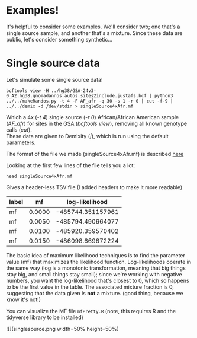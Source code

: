 # Examples!

It's helpful to consider some examples. We'll consider two; one that's a single source sample, and another that's a mixture.
Since these data are public, let's consider something synthetic...

# Single source data

Let's simulate some single source data!

```
bcftools view -H ../hg38/GSA-24v3-0_A2.hg38.gnomadannos.autos.sites2include.justafs.bcf | python3 ../../makeRandos.py -t 4 -F AF_afr -q 30 -s 1 -r 0 | cut -f-9 | ../../demix -d /dev/stdin > singleSource4xAfr.mf
```

Which a 4x (*-t 4*) single source (*-r 0*) African/African American sample (*AF_afr*) for sites in the GSA (*bcftools view*), removing all known genotype calls (*cut*). <br>
These data are given to Demixity (*|*), which is run using the default parameters.

The format of the file we made (singleSource4xAfr.mf) is described [here](../../MFfile.md)

Looking at the first few lines of the file tells you a lot:
```
head singleSource4xAfr.mf
```

Gives a header-less TSV file (I added headers to make it more readable)


| label | mf  | log-likelihood  |
| ----- | --- | ------- |
| mf |     0.0000  |  -485744.351157961 |
| mf  |   0.0050 |  -485794.490664077 |
| mf   |   0.0100 | -485920.359570402 |
| mf   |   0.0150 | -486098.669672224 |


The basic idea of maximum likelihood techniques is to find the parameter value (mf) that maximizes the likelihood function. Log-likelihoods operate in the same way (log is a monotonic transformation, meaning that big things stay big, and small things stay small); since we're working with negative numbers, you want the log-likelihood that's closest to 0, which so happens to be the first value in the table. The associated mixture fraction is 0, suggesting that the data given is **not** a mixture. (good thing, because we know it's not!)

You can visualize the MF file ```mfPretty.R``` (note, this requires R and the tidyverse library to be installed)

![](singlesource.png width=50% height=50%)






